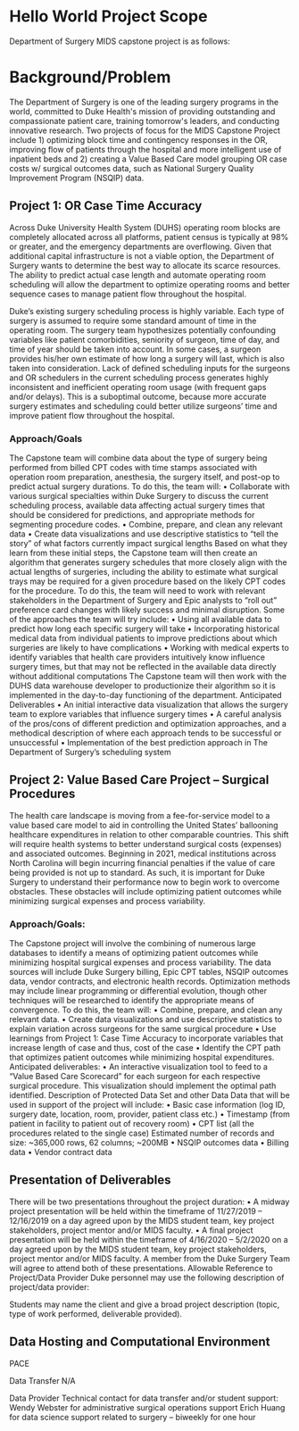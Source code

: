 # Hello World Project Scope

Department of Surgery MIDS capstone project is as follows:  

# Background/Problem	
The Department of Surgery is one of the leading surgery programs in the world, committed to Duke Health's mission of providing outstanding and compassionate patient care, training tomorrow's leaders, and conducting innovative research. Two projects of focus for the MIDS Capstone Project include 1) optimizing block time and contingency responses in the OR, improving flow of patients through the hospital and more intelligent use of inpatient beds and 2) creating a Value Based Care model grouping OR case costs w/ surgical outcomes data, such as National Surgery Quality Improvement Program (NSQIP) data.

## Project 1:  OR Case Time Accuracy
Across Duke University Health System (DUHS) operating room blocks are completely allocated across all platforms, patient census is typically at 98% or greater, and the emergency departments are overflowing.  Given that additional capital infrastructure is not a viable option, the Department of Surgery wants to determine the best way to allocate its scarce resources.  The ability to predict actual case length and automate operating room scheduling will allow the department to optimize operating rooms and better sequence cases to manage patient flow throughout the hospital. 

Duke’s existing surgery scheduling process is highly variable.  Each type of surgery is assumed to require some standard amount of time in the operating room. The surgery team hypothesizes potentially confounding variables like patient comorbidities, seniority of surgeon, time of day, and time of year should be taken into account.  In some cases, a surgeon provides his/her own estimate of how long a surgery will last, which is also taken into consideration.  Lack of defined scheduling inputs for the surgeons and OR schedulers in the current scheduling process generates highly inconsistent and inefficient operating room usage (with frequent gaps and/or delays).  This is a suboptimal outcome, because more accurate surgery estimates and scheduling could better utilize surgeons’ time and improve patient flow throughout the hospital.  

### Approach/Goals  
The Capstone team will combine data about the type of surgery being performed from billed CPT codes with time stamps associated with operation room preparation, anesthesia, the surgery itself, and post-op to predict actual surgery durations. To do this, the team will:
•	Collaborate with various surgical specialties within Duke Surgery to discuss the current scheduling process, available data affecting actual surgery times that should be considered for predictions, and appropriate methods for segmenting procedure codes.
•	Combine, prepare, and clean any relevant data
•	Create data visualizations and use descriptive statistics to “tell the story” of what factors currently impact surgical lengths
Based on what they learn from these initial steps, the Capstone team will then create an algorithm that generates surgery schedules that more closely align with the actual lengths of surgeries, including the ability to estimate what surgical trays may be required for a given procedure based on the likely CPT codes for the procedure. To do this, the team will need to work with relevant stakeholders in the Department of Surgery and Epic analysts to “roll out” preference card changes with likely success and minimal disruption.  Some of the approaches the team will try include:
•	Using all available data to predict how long each specific surgery will take
•	Incorporating historical medical data from individual patients to improve predictions about which surgeries are likely to have complications
•	Working with medical experts to identify variables that health care providers intuitively know influence surgery times, but that may not be reflected in the available data directly without additional computations
The Capstone team will then work with the DUHS data warehouse developer to productionize their algorithm so it is implemented in the day-to-day functioning of the department. 
Anticipated Deliverables
•	An initial interactive data visualization that allows the surgery team to explore variables that influence surgery times
•	A careful analysis of the pros/cons of different prediction and optimization approaches, and a methodical description of where each approach tends to be successful or unsuccessful
•	Implementation of the best prediction approach in The Department of Surgery’s scheduling system

## Project 2:  Value Based Care Project – Surgical Procedures
The health care landscape is moving from a fee-for-service model to a value based care model to aid in controlling the United States’ ballooning healthcare expenditures in relation to other comparable countries.  This shift will require health systems to better understand surgical costs (expenses) and associated outcomes.  Beginning in 2021, medical institutions across North Carolina will begin incurring financial penalties if the value of care being provided is not up to standard. As such, it is important for Duke Surgery to understand their performance now to begin work to overcome obstacles. These obstacles will include optimizing patient outcomes while minimizing surgical expenses and process variability.

### Approach/Goals:
The Capstone project will involve the combining of numerous large databases to identify a means of optimizing patient outcomes while minimizing hospital surgical expenses and process variability. The data sources will include Duke Surgery billing, Epic CPT tables, NSQIP outcomes data, vendor contracts, and electronic health records. Optimization methods may include linear programming or differential evolution, though other techniques will be researched to identify the appropriate means of convergence. To do this, the team will:
•	Combine, prepare, and clean any relevant data.
•	Create data visualizations and use descriptive statistics to explain variation across surgeons for the same surgical procedure
•	Use learnings from Project 1: Case Time Accuracy to incorporate variables that increase length of case and thus, cost of the case
•	Identify the CPT path that optimizes patient outcomes while minimizing hospital expenditures.
Anticipated deliverables: 
•	An interactive visualization tool to feed to a “Value Based Care Scorecard” for each surgeon for each respective surgical procedure. This visualization should implement the optimal path identified.
Description of Protected Data Set and other Data
Data that will be used in support of the project will include:
•	Basic case information (log ID, surgery date, location, room, provider, patient class etc.)
•	Timestamp (from patient in facility to patient out of recovery room)
•	CPT list (all the procedures related to the single case)
Estimated number of records and size:
~365,000 rows, 62 columns; 	~200MB
•	NSQIP outcomes data
•	Billing data
•	Vendor contract data

## Presentation of Deliverables
There will be two presentations throughout the project duration:
•	A midway project presentation will be held within the timeframe of 11/27/2019 – 12/16/2019 on a day agreed upon by the MIDS student team, key project stakeholders, project mentor and/or MIDS faculty. 
•	A final project presentation will be held within the timeframe of 4/16/2020 – 5/2/2020 on a day agreed upon by the MIDS student team, key project stakeholders, project mentor and/or MIDS faculty.
 A member from the Duke Surgery Team will agree to attend both of these presentations.
Allowable Reference to Project/Data Provider 
Duke personnel may use the following description of project/data provider: 

Students may name the client and give a broad project description (topic, type of work performed, deliverable provided).

## Data Hosting and Computational Environment
PACE

Data Transfer
	N/A

Data Provider Technical contact for data transfer and/or student support: 
Wendy Webster for administrative surgical operations support
Erich Huang for data science support related to surgery – biweekly for one hour
